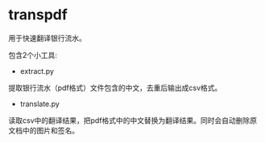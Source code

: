 # transpdf

用于快速翻译银行流水。

包含2个小工具:

* extract.py

提取银行流水（pdf格式）文件包含的中文，去重后输出成csv格式。

* translate.py

读取csv中的翻译结果，把pdf格式中的中文替换为翻译结果。同时会自动删除原文档中的图片和签名。

